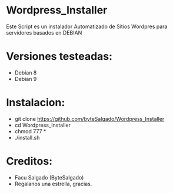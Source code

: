 # Wordpress_Installer

Este Script es un instalador Automatizado de Sitios Wordpres para servidores basados en DEBIAN

# Versiones testeadas:

* Debian 8
* Debian 9

# Instalacion:

* git clone https://github.com/byteSalgado/Wordpress_Installer
* cd Wordpress_Installer
* chmod 777 *
* ./install.sh

# Creditos:

* Facu Salgado (ByteSalgado)
* Regalanos una estrella, gracias.

